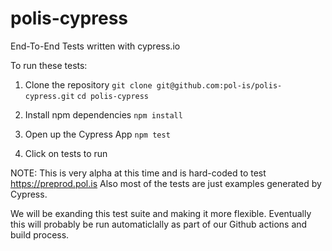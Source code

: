 # polis-cypress
End-To-End Tests written with cypress.io

To run these tests:

1. Clone the repository
`git clone git@github.com:pol-is/polis-cypress.git`
`cd polis-cypress`

2. Install npm dependencies
`npm install`

3. Open up the Cypress App
`npm test`

4. Click on tests to run


NOTE: This is very alpha at this time and is hard-coded to test https://preprod.pol.is
Also most of the tests are just examples generated by Cypress.

We will be exanding this test suite and making it more flexible. Eventually this will probably be run automaticlally as part of our Github actions and build process.
